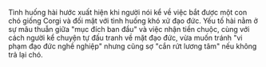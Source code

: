 Tình huống hài hước xuất hiện khi người nói kể về việc bắt được một con chó giống Corgi và đối mặt với tình huống khó xử đạo đức. Yếu tố hài nằm ở sự mâu thuẫn giữa "mục đích ban đầu" và việc nhận tiền chuộc, cùng với cách người kể chuyện tự đấu tranh về mặt đạo đức, vừa muốn tránh "vi phạm đạo đức nghề nghiệp" nhưng cũng sợ "cắn rứt lương tâm" nếu không trả lại chó.